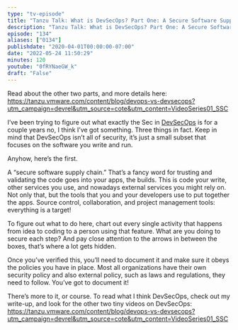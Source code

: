 ```yaml
---
type: "tv-episode"
title: "Tanzu Talk: What is DevSecOps? Part One: A Secure Software Supply Chain"
description: "Tanzu Talk: What is DevSecOps? Part One: A Secure Software Supply Chain"
episode: "134"
aliases: ["0134"]
publishdate: "2020-04-01T00:00:00-07:00"
date: "2022-05-24 11:50:29"
minutes: 120
youtube: "0fRYNaeGW_k"
draft: "False"
---
```


Read about the other two parts, and more details here: https://tanzu.vmware.com/content/blog/devops-vs-devsecops?utm_campaign=devrel&utm_source=cote&utm_content=VideoSeries01_SSC

I’ve been trying to figure out what exactly the Sec in [DevSecOps](https://tanzu.vmware.com/devsecops) is for a couple years no, I think I’ve got something. Three things in fact. Keep in mind that DevSecOps isn’t all of security, it’s just a small subset that focuses on the software you write and run.

Anyhow, here’s the first.

A “secure software supply chain.” That’s a fancy word for trusting and validating the code goes into your apps, the builds. This is code your write, other services you use, and nowadays external services you might rely on. Not only that, but the tools that you and your developers use to put together the apps. Source control, collaboration, and project management tools: everything is a target!

To figure out what to do here, chart out every single activity that happens from idea to coding to a person using that feature. What are you doing to secure each step? And pay close attention to the arrows in between the boxes, that’s where a lot gets hidden.

Once you’ve verified this, you’ll need to document it and make sure it obeys the policies you have in place. Most all organizations have their own security policy and also external policy, such as laws and regulations, they need to follow. You’ve got to document it!

There’s more to it, or course. To read what I think DevSecOps, check out my write-up, and look for the other two tiny videos on DevSecOps: https://tanzu.vmware.com/content/blog/devops-vs-devsecops?utm_campaign=devrel&utm_source=cote&utm_content=VideoSeries01_SSC